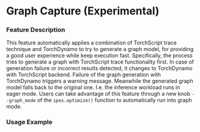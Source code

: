 Graph Capture (Experimental)
============================

### Feature Description

This feature automatically applies a combination of TorchScript trace technique and TorchDynamo to try to generate a graph model, for providing a good user experience while keep execution fast. Specifically, the process tries to generate a graph with TorchScript trace functionality first. In case of generation failure or incorrect results detected, it changes to TorchDynamo with TorchScript backend. Failure of the graph generation with TorchDynamo triggers a warning message. Meanwhile the generated graph model falls back to the original one. I.e. the inference workload runs in eager mode. Users can take advantage of this feature through a new knob `--graph_mode` of the `ipex.optimize()` function to automatically run into graph mode.

### Usage Example

[//]: # (marker_feature_graph_capture)
[//]: # (marker_feature_graph_capture)
